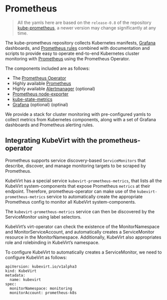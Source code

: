 # Prometheus

> All the yamls here are based on the `release-0.8` of the repository [kube-prometheus](https://github.com/prometheus-operator/kube-prometheus), a newer version may change significantly at any time.

The kube-prometheus repository collects Kubernetes manifests, [Grafana](http://grafana.com/) dashboards, and [Prometheus rules](https://prometheus.io/docs/prometheus/latest/configuration/recording_rules/) combined with documentation and scripts to provide easy to operate end-to-end Kubernetes cluster monitoring with [Prometheus](https://prometheus.io/) using the Prometheus Operator.

The components included are as follows:

* The [Prometheus Operator](https://github.com/prometheus-operator/prometheus-operator)
* Highly available [Prometheus](https://prometheus.io/)
* Highly available [Alertmanager](https://github.com/prometheus/alertmanager) (optional)
* [Prometheus node-exporter](https://github.com/prometheus/node_exporter)
* [kube-state-metrics](https://github.com/kubernetes/kube-state-metrics)
* [Grafana](https://grafana.com/) (optional) (optinal)

We provide a stack for cluster monitoring with pre-configured yamls to collect metrics from Kubernetes components, along with a set of Grafana dashboards and Prometheus alerting rules.


## Integrating KubeVirt with the prometheus-operator

Prometheus supports service discovery-based `ServiceMonitors` that describe, discover, and manage monitoring targets to be scraped by Prometheus. 

KubeVirt has a special service `kubevirt-prometheus-metrics`, that lists all the KubeVirt system-components that expose Prometheus `metrics` at their endpoint. 
Therefore, prometheus-operator can make use of the `kubevirt-prometheus-metrics` service to automatically create the appropriate Prometheus config to monitor all KubeVirt system-components.

The `kubevirt-prometheus-metrics` service can then be discovered by the ServiceMonitor using label selectors.

KubeVirt’s virt-operator can check the existence of the MonitorNamespace and MonitorServiceAccount, and automatically creates a ServiceMonitor resource in the MonitorNamespace. Additionally, KubeVirt also appropriates role and rolebinding in KubeVirt’s namespace.

To configure KubeVirt to automatically creates a ServiceMonitor, we need to configure KubeVirt as follows:

```
apiVersion: kubevirt.io/v1alpha3
kind: KubeVirt
metadata:
  name: kubevirt
spec:
  monitorNamespace: monitoring
  monitorAccount: prometheus-k8s
```